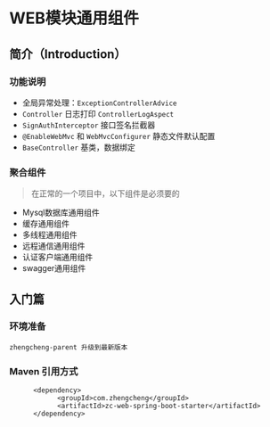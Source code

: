 # WEB模块通用组件

## **简介**（Introduction）

### **功能说明**
- 全局异常处理：`ExceptionControllerAdvice`
- `Controller` 日志打印 `ControllerLogAspect`
- `SignAuthInterceptor` 接口签名拦截器
- `@EnableWebMvc` 和 `WebMvcConfigurer` 静态文件默认配置
- `BaseController` 基类，数据绑定

### **聚合组件**
> 在正常的一个项目中，以下组件是必须要的

- Mysql数据库通用组件
- 缓存通用组件
- 多线程通用组件
- 远程通信通用组件
- 认证客户端通用组件
- swagger通用组件


## **入门篇**

### **环境准备**

    zhengcheng-parent 升级到最新版本

### **Maven 引用方式**

```
      <dependency>
            <groupId>com.zhengcheng</groupId>
            <artifactId>zc-web-spring-boot-starter</artifactId>
      </dependency>
```